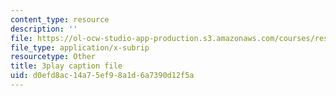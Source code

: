 ```yaml
---
content_type: resource
description: ''
file: https://ol-ocw-studio-app-production.s3.amazonaws.com/courses/res-6-012-introduction-to-probability-spring-2018/d0efd8ac14a75ef98a1d6a7390d12f5a_YIZd23zGV3M.vtt
file_type: application/x-subrip
resourcetype: Other
title: 3play caption file
uid: d0efd8ac-14a7-5ef9-8a1d-6a7390d12f5a
---
```

